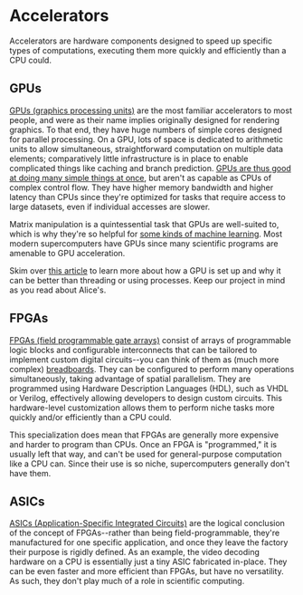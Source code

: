 ---
---

# Accelerators

Accelerators are hardware components designed to speed up specific types of computations, executing them more quickly and efficiently than a CPU could.



## GPUs

[GPUs (graphics processing units)](https://en.wikipedia.org/wiki/Graphics_processing_unit) are the most familiar accelerators to most people, and were as their name implies originally designed for rendering graphics. To that end, they have huge numbers of simple cores designed for parallel processing. On a GPU, lots of space is dedicated to arithmetic units to allow simultaneous, straightforward computation on multiple data elements; comparatively little infrastructure is in place to enable complicated things like caching and branch prediction. [GPUs are thus good at doing many simple things at once](https://www.youtube.com/watch?v=-P28LKWTzrI), but aren't as capable as CPUs of complex control flow. They have higher memory bandwidth and higher latency than CPUs since they're optimized for tasks that require access to large datasets, even if individual accesses are slower.

Matrix manipulation is a quintessential task that GPUs are well-suited to, which is why they're so helpful for [some kinds of machine learning](https://www.3blue1brown.com/topics/neural-networks). Most modern supercomputers have GPUs since many scientific programs are amenable to GPU acceleration.

Skim over [this article](https://medium.com/@muhammedashraf2661/cuda-programming-an-introduction-to-gpu-architecture-dfd8dfffa13f) to learn more about how a GPU is set up and why it can be better than threading or using processes. Keep our project in mind as you read about Alice's.


## FPGAs

[FPGAs (field programmable gate arrays)](https://en.wikipedia.org/wiki/Field-programmable_gate_array) consist of arrays of programmable logic blocks and configurable interconnects that can be tailored to implement custom digital circuits--you can think of them as (much more complex) [breadboards](https://en.wikipedia.org/wiki/Breadboard). They can be configured to perform many operations simultaneously, taking advantage of spatial parallelism. They are programmed using Hardware Description Languages (HDL), such as VHDL or Verilog, effectively allowing developers to design custom circuits. This hardware-level customization allows them to perform niche tasks more quickly and/or efficiently than a CPU could.

This specialization does mean that FPGAs are generally more expensive and harder to program than CPUs. Once an FPGA is "programmed," it is usually left that way, and can't be used for general-purpose computation like a CPU can. Since their use is so niche, supercomputers generally don't have them.



## ASICs

[ASICs (Application-Specific Integrated Circuits)](https://en.wikipedia.org/wiki/Application-specific_integrated_circuit) are the logical conclusion of the concept of FPGAs--rather than being field-programmable, they're manufactured for one specific application, and once they leave the factory their purpose is rigidly defined. As an example, the video decoding hardware on a CPU is essentially just a tiny ASIC fabricated in-place. They can be even faster and more efficient than FPGAs, but have no versatility. As such, they don't play much of a role in scientific computing.
